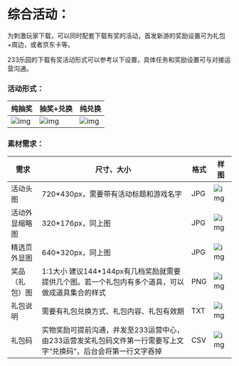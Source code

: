 # 综合活动：

为刺激玩家下载，可以同时配套下载有奖的活动，首发新游的奖励设置可为礼包+周边，或者京东卡等。

233乐园的下载有奖活动形式可以参考以下设置，具体任务和奖励设置可与对接运营沟通。

### **活动形式：**

| 纯抽奖                                                       | 抽奖+兑换                                                    | 纯兑换                                                       |
| ------------------------------------------------------------ | ------------------------------------------------------------ | ------------------------------------------------------------ |
| ![img](https://arkimg.ark.online/(null)-20240520172617753.png) | ![img](https://arkimg.ark.online/(null)-20240520172617894.png) | ![img](https://arkimg.ark.online/(null)-20240520172617806.png) |

### **素材需求：**

| 需求           | 尺寸、大小                                                   | 格式 | 样图                                                         |
| -------------- | ------------------------------------------------------------ | ---- | ------------------------------------------------------------ |
| 活动头图       | 720*430px，需要带有活动标题和游戏名字                        | JPG  | ![img](https://arkimg.ark.online/(null)-20240520172617949.png) |
| 活动外显缩略图 | 320*176px，同上图                                            | JPG  | ![img](https://arkimg.ark.online/(null)-20240520172617463.png) |
| 精选页外显图   | 640*320px，同上图                                            | JPG  | ![img](https://arkimg.ark.online/(null)-20240520172617737.png) |
| 奖品（礼包）图 | 1:1大小 建议144*144px有几档奖励就需要提供几个图。若一个礼包内有多个道具，可以做成道具集合的样式 | PNG  | ![img](https://arkimg.ark.online/(null)-20240520172617886.png) |
| 礼包说明       | 需要有礼包兑换方式、礼包内容、礼包有效期                     | TXT  | ![img](https://arkimg.ark.online/(null)-20240520172617946.png) |
| 礼包码         | 实物奖励可提前沟通，并发至233运营中心，由233运营发奖礼包码文件第一行需要写上文字“兑换码”，后台会将第一行文字吞掉 | CSV  | ![img](https://arkimg.ark.online/(null)-20240520172617896.png) |